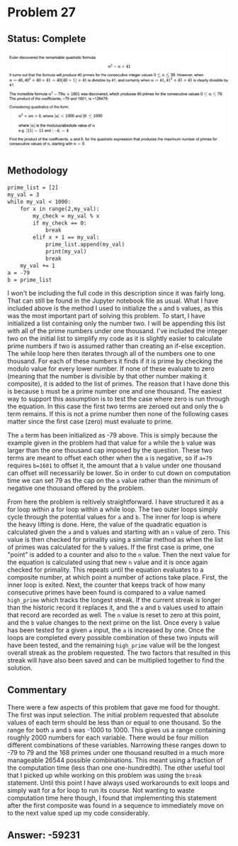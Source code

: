 # Problem 27

## Status: Complete

![problem-27](https://github.com/dvb2017/project-euler/blob/main/problem-27/problem-27.png)

## Methodology
```
prime_list = [2]
my_val = 3
while my_val < 1000:
    for x in range(2,my_val):
        my_check = my_val % x
        if my_check == 0:
            break
        elif x + 1 == my_val:
            prime_list.append(my_val)
            print(my_val)
            break
    my_val += 1 
a = -79
b = prime_list
```
I won't be including the full code in this description since it was fairly long.  That can still be found in the Jupyter notebook file as usual.  What I have included above is the method I used to initialize the `a` and `b` values, as this was the most important part of solving this problem.  To start, I have initialized a list containing only the number two.  I will be appending this list with all of the prime numbers under one thousand.  I've included the integer two on the initial list to simplify my code as it is slightly easier to calculate prime numbers if two is assumed rather than creating an if-else exception.  The while loop here then iterates through all of the numbers one to one thousand.  For each of these numbers it finds if it is prime by checking the modulo value for every lower number.  If none of these evaluate to zero (meaning that the number is divisible by that other number making it composite), it is added to the list of primes.  The reason that I have done this is because `b` must be a prime number one and one thousand.  The easiest way to support this assumption is to test the case where zero is run through the equation.  In this case the first two terms are zeroed out and only the `b` term remains.  If this is not a prime number then none of the following cases matter since the first case (zero) must evaluate to prime.  

The `a` term has been initialized as -79 above.  This is simply because the example given in the problem had that value for `a` while the `b` value was larger than the one thousand cap imposed by the question.  These two terms are meant to offset each other when the `a` is negative, so if `a=79` requires `b=1601` to offset it, the amount that a `b` value under one thousand can offset will necessariily be lower.  So in order to cut down on computation time we can set 79 as the cap on the `a` value rather than the minimum of negative one thousand offered by the problem.

From here the problem is reltively straightforward.  I have structured it as a for loop within a for loop within a while loop.  The two outer loops simply cycle through the potential values for `a` and `b`.  The inner for loop is where the heavy lifting is done.  Here, the value of the quadratic equation is calculated given the `a` and `b` values and starting with an `n` value of zero.  This value is then checked for primality using a similar method as when the list of primes was calculated for the `b` values.  If the first case is prime, one "point" is added to a counter and also to the `n` value.  Then the next value for the equation is calculated using that new `n` value and it is once again checked for primality.  This repeats until the equation evaluates to a composite number, at which point a number of actions take place.  First, the inner loop is exited.  Next, the counter that keeps track of how many consecutive primes have been found is compared to a value named `high_prime` which tracks the longest streak.  If the current streak is longer than the historic record it replaces it, and the `a` and `b` values used to attain that record are recorded as well.  The `n` value is reset to zero at this point, and the `b` value changes to the next prime on the list.  Once every `b` value has been tested for a given `a` input, the `a` is increased by one.  Once the loops are completed every possible combination of these two inputs will have been tested, and the remaining `high_prime` value will be the longest overall streak as the problem requested.  The two factors that resulted in this streak will have also been saved and can be multiplied together to find the solution.

## Commentary
There were a few aspects of this problem that gave me food for thought.  The first was input selection.  The initial problem requested that absolute values of each term should be less than or equal to one thousand.  So the range for both `a` and `b` was -1000 to 1000.  This gives us a range containing roughly 2000 numbers for each variable.  There would be four million different combinations of these variables.  Narrowing these ranges down to -79 to 79 and the 168 primes under one thousand resulted in a much more manageable 26544 possible combinations.  This meant using a fraction of the computation time (less than one one-hundredth).  The other useful tool that I picked up while working on this problem was using the `break` statement.  Until this point I have always used workarounds to exit loops and simply wait for a for loop to run its course.  Not wanting to waste computation time here though, I found that implementing this statement after the first composite was found in a sequence to immediately move on to the next value sped up my code considerably.   

## Answer: -59231
